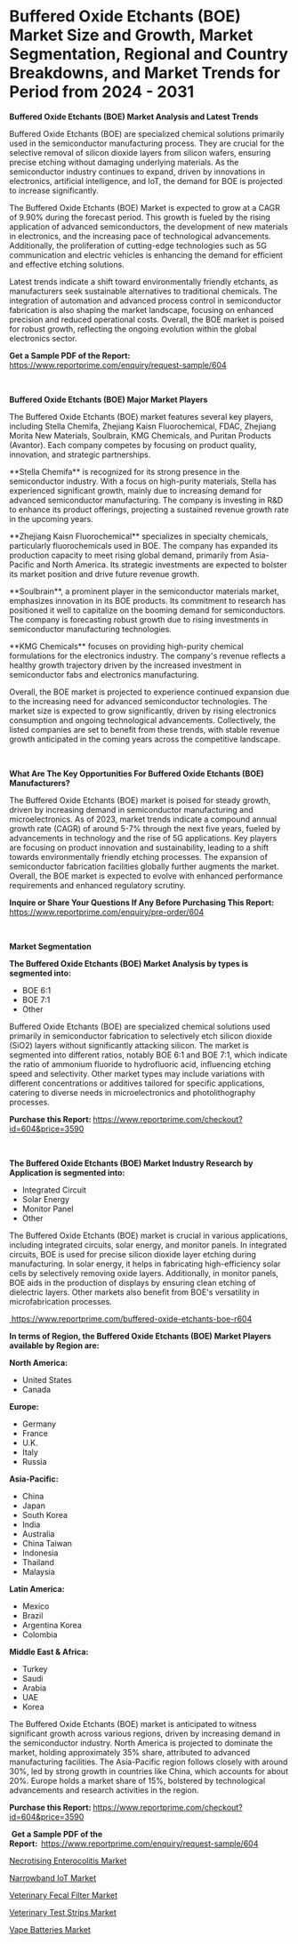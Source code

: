 <p><h1>Buffered Oxide Etchants (BOE) Market Size and Growth, Market Segmentation, Regional and Country Breakdowns, and Market Trends for Period from 2024 -  2031</h1></p><p><strong>Buffered Oxide Etchants (BOE) Market Analysis and Latest Trends</strong></p>
<p><p>Buffered Oxide Etchants (BOE) are specialized chemical solutions primarily used in the semiconductor manufacturing process. They are crucial for the selective removal of silicon dioxide layers from silicon wafers, ensuring precise etching without damaging underlying materials. As the semiconductor industry continues to expand, driven by innovations in electronics, artificial intelligence, and IoT, the demand for BOE is projected to increase significantly.</p><p>The Buffered Oxide Etchants (BOE) Market is expected to grow at a CAGR of 9.90% during the forecast period. This growth is fueled by the rising application of advanced semiconductors, the development of new materials in electronics, and the increasing pace of technological advancements. Additionally, the proliferation of cutting-edge technologies such as 5G communication and electric vehicles is enhancing the demand for efficient and effective etching solutions.</p><p>Latest trends indicate a shift toward environmentally friendly etchants, as manufacturers seek sustainable alternatives to traditional chemicals. The integration of automation and advanced process control in semiconductor fabrication is also shaping the market landscape, focusing on enhanced precision and reduced operational costs. Overall, the BOE market is poised for robust growth, reflecting the ongoing evolution within the global electronics sector.</p></p>
<p><strong>Get a Sample PDF of the Report:&nbsp;</strong> <a href="https://www.reportprime.com/enquiry/request-sample/604">https://www.reportprime.com/enquiry/request-sample/604</a></p>
<p>&nbsp;</p>
<p><strong>Buffered Oxide Etchants (BOE) Major Market Players</strong></p>
<p><p>The Buffered Oxide Etchants (BOE) market features several key players, including Stella Chemifa, Zhejiang Kaisn Fluorochemical, FDAC, Zhejiang Morita New Materials, Soulbrain, KMG Chemicals, and Puritan Products (Avantor). Each company competes by focusing on product quality, innovation, and strategic partnerships.</p><p>**Stella Chemifa** is recognized for its strong presence in the semiconductor industry. With a focus on high-purity materials, Stella has experienced significant growth, mainly due to increasing demand for advanced semiconductor manufacturing. The company is investing in R&D to enhance its product offerings, projecting a sustained revenue growth rate in the upcoming years.</p><p>**Zhejiang Kaisn Fluorochemical** specializes in specialty chemicals, particularly fluorochemicals used in BOE. The company has expanded its production capacity to meet rising global demand, primarily from Asia-Pacific and North America. Its strategic investments are expected to bolster its market position and drive future revenue growth.</p><p>**Soulbrain**, a prominent player in the semiconductor materials market, emphasizes innovation in its BOE products. Its commitment to research has positioned it well to capitalize on the booming demand for semiconductors. The company is forecasting robust growth due to rising investments in semiconductor manufacturing technologies.</p><p>**KMG Chemicals** focuses on providing high-purity chemical formulations for the electronics industry. The company's revenue reflects a healthy growth trajectory driven by the increased investment in semiconductor fabs and electronics manufacturing.</p><p>Overall, the BOE market is projected to experience continued expansion due to the increasing need for advanced semiconductor technologies. The market size is expected to grow significantly, driven by rising electronics consumption and ongoing technological advancements. Collectively, the listed companies are set to benefit from these trends, with stable revenue growth anticipated in the coming years across the competitive landscape.</p></p>
<p>&nbsp;</p>
<p><strong>What Are The Key Opportunities For Buffered Oxide Etchants (BOE) Manufacturers?</strong></p>
<p><p>The Buffered Oxide Etchants (BOE) market is poised for steady growth, driven by increasing demand in semiconductor manufacturing and microelectronics. As of 2023, market trends indicate a compound annual growth rate (CAGR) of around 5-7% through the next five years, fueled by advancements in technology and the rise of 5G applications. Key players are focusing on product innovation and sustainability, leading to a shift towards environmentally friendly etching processes. The expansion of semiconductor fabrication facilities globally further augments the market. Overall, the BOE market is expected to evolve with enhanced performance requirements and enhanced regulatory scrutiny.</p></p>
<p><strong>Inquire or Share Your Questions If Any Before Purchasing This Report:</strong> <a href="https://www.reportprime.com/enquiry/pre-order/604">https://www.reportprime.com/enquiry/pre-order/604</a></p>
<p>&nbsp;</p>
<p><strong>Market Segmentation</strong></p>
<p><strong>The Buffered Oxide Etchants (BOE) Market Analysis by types is segmented into:</strong></p>
<p><ul><li>BOE 6:1</li><li>BOE 7:1</li><li>Other</li></ul></p>
<p><p>Buffered Oxide Etchants (BOE) are specialized chemical solutions used primarily in semiconductor fabrication to selectively etch silicon dioxide (SiO2) layers without significantly attacking silicon. The market is segmented into different ratios, notably BOE 6:1 and BOE 7:1, which indicate the ratio of ammonium fluoride to hydrofluoric acid, influencing etching speed and selectivity. Other market types may include variations with different concentrations or additives tailored for specific applications, catering to diverse needs in microelectronics and photolithography processes.</p></p>
<p><strong>Purchase this Report:&nbsp;</strong><a href="https://www.reportprime.com/checkout?id=604&price=3590">https://www.reportprime.com/checkout?id=604&price=3590</a></p>
<p>&nbsp;</p>
<p><strong>The Buffered Oxide Etchants (BOE) Market Industry Research by Application is segmented into:</strong></p>
<p><ul><li>Integrated Circuit</li><li>Solar Energy</li><li>Monitor Panel</li><li>Other</li></ul></p>
<p><p>The Buffered Oxide Etchants (BOE) market is crucial in various applications, including integrated circuits, solar energy, and monitor panels. In integrated circuits, BOE is used for precise silicon dioxide layer etching during manufacturing. In solar energy, it helps in fabricating high-efficiency solar cells by selectively removing oxide layers. Additionally, in monitor panels, BOE aids in the production of displays by ensuring clean etching of dielectric layers. Other markets also benefit from BOE's versatility in microfabrication processes.</p></p>
<p><a href="https://www.reportprime.com/buffered-oxide-etchants-boe-r604">&nbsp;https://www.reportprime.com/buffered-oxide-etchants-boe-r604</a></p>
<p><strong>In terms of Region, the Buffered Oxide Etchants (BOE) Market Players available by Region are:</strong></p>
<p>
    <p> <strong> North America: </strong>
        <ul>
            <li>United States</li>
            <li>Canada</li>
        </ul>
        </p> 
    <p> <strong> Europe: </strong>
        <ul>
            <li>Germany</li>
            <li>France</li>
            <li>U.K.</li>
            <li>Italy</li>
            <li>Russia</li>
        </ul>
        </p> 
    <p> <strong> Asia-Pacific: </strong>
        <ul>
            <li>China</li>
            <li>Japan</li>
            <li>South Korea</li>
            <li>India</li>
            <li>Australia</li>
            <li>China Taiwan</li>
            <li>Indonesia</li>
            <li>Thailand</li>
            <li>Malaysia</li>
        </ul>
        </p> 
    <p> <strong> Latin America: </strong>
        <ul>
            <li>Mexico</li>
            <li>Brazil</li>
            <li>Argentina Korea</li>
            <li>Colombia</li>
        </ul>
        </p> 
    <p> <strong> Middle East & Africa: </strong>
        <ul>
            <li>Turkey</li>
            <li>Saudi</li>
            <li>Arabia</li>
            <li>UAE</li>
            <li>Korea</li>
        </ul>
    </p>
    </p>
<p><p>The Buffered Oxide Etchants (BOE) market is anticipated to witness significant growth across various regions, driven by increasing demand in the semiconductor industry. North America is projected to dominate the market, holding approximately 35% share, attributed to advanced manufacturing facilities. The Asia-Pacific region follows closely with around 30%, led by strong growth in countries like China, which accounts for about 20%. Europe holds a market share of 15%, bolstered by technological advancements and research activities in the region.</p></p>
<p><strong>Purchase this Report: </strong><a href="https://www.reportprime.com/checkout?id=604&price=3590">https://www.reportprime.com/checkout?id=604&price=3590</a></p>
<p>&nbsp;<strong>Get a Sample PDF of the Report:&nbsp;&nbsp;</strong><a href="https://www.reportprime.com/enquiry/request-sample/604">https://www.reportprime.com/enquiry/request-sample/604</a></p>
<p><strong></strong></p>
<p><p><a href="https://medium.com/@minervawunsch/strategic-roadmap-to-success-global-necrotising-enterocolitis-market-analysis-2024-2031-47ab66ed07a4">Necrotising Enterocolitis Market</a></p><p><a href="https://medium.com/@minervawunsch/narrowband-iot-market-size-market-segmentation-market-trends-and-growth-analysis-forecast-till-43e53ab49211">Narrowband IoT Market</a></p><p><a href="https://issuu.com/reportprime-2/docs/veterinary-fecal-filter-market-size_6cd5827b673cbb">Veterinary Fecal Filter Market</a></p><p><a href="https://issuu.com/reportprime-2/docs/veterinary-test-strips-market-size-_35c09e77f76803">Veterinary Test Strips Market</a></p><p><a href="https://www.linkedin.com/pulse/vape-batteries-market-evolution-global-trends-regional-djxtf?trackingId=yhqXQcplRbiX%2B5tex4DxPw%3D%3D">Vape Batteries Market</a></p></p>